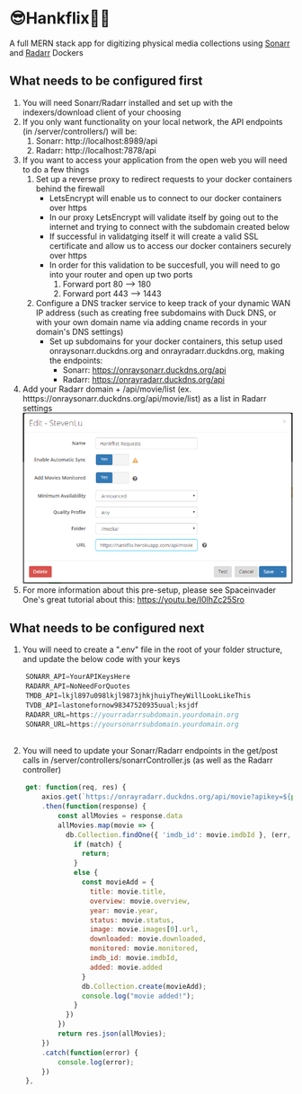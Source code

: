 # 😎Hankflix👨‍🎤
A full MERN stack app for digitizing physical media collections using [Sonarr](https://github.com/Sonarr/Sonarr/wiki/API) and [Radarr](https://github.com/Radarr/Radarr/wiki/API) Dockers

## What needs to be configured first
1. You will need Sonarr/Radarr installed and set up with the indexers/download client of your choosing
1. If you only want functionality on your local network, the API endpoints (in /server/controllers/) will be:
    1. Sonarr: http://localhost:8989/api
    1. Radarr: http://localhost:7878/api
1. If you want to access your application from the open web you will need to do a few things
    1. Set up a reverse proxy to redirect requests to your docker containers behind the firewall
        * LetsEncrypt will enable us to connect to our docker containers over https
        * In our proxy LetsEncrypt will validate itself by going out to the internet and trying to connect with the subdomain created below
        * If successful in validatging itself it will create a valid SSL certificate and allow us to access our docker containers securely over https
        * In order for this validation to be succesfull, you will need to go into your router and open up two ports
            1. Forward port 80 --> 180
            2. Forward port 443 --> 1443
    1. Configure a DNS tracker service to keep track of your dynamic WAN IP address (such as creating free subdomains with Duck DNS, or with your own domain name via adding cname records in your domain's DNS settings)
        * Set up subdomains for your docker containers, this setup used onraysonarr.duckdns.org and onrayradarr.duckdns.org, making the endpoints:
            * Sonarr: https://onraysonarr.duckdns.org/api
            * Radarr: https://onrayradarr.duckdns.org/api
1. Add your Radarr domain + /api/movie/list (ex. htttps://onraysonarr.duckdns.org/api/movie/list) as a list in Radarr settings
    ![Radarr List Setup Image](https://github.com/mcintyrehh/hankflix/blob/master/client/public/images/Capture.PNG)
1. For more information about this pre-setup, please see Spaceinvader One's great tutorial about this: https://youtu.be/I0lhZc25Sro

## What needs to be configured next
1. You will need to create a ".env" file in the root of your folder structure, and update the below code with your keys
```javascript
    SONARR_API=YourAPIKeysHere
    RADARR_API=NoNeedForQuotes
    TMDB_API=lkjl897u098lkjl9873jhkjhuiyTheyWillLookLikeThis
    TVDB_API=lastonefornow98347520935uual;ksjdf
    RADARR_URL=https://yourradarrsubdomain.yourdomain.org
    SONARR_URL=https://yoursonarrsubdomain.yourdomain.org
    
```
2. You will need to update your Sonarr/Radarr endpoints in the get/post calls in /server/controllers/sonarrController.js (as well as the Radarr controller)
```javascript
    get: function(req, res) {
        axios.get(`https://onrayradarr.duckdns.org/api/movie?apikey=${process.env.SONARR_API}`)
        .then(function(response) {
            const allMovies = response.data
            allMovies.map(movie => {
              db.Collection.findOne({ 'imdb_id': movie.imdbId }, (err, match) => {
                if (match) {
                  return;
                }
                else {
                  const movieAdd = {
                    title: movie.title,
                    overview: movie.overview,
                    year: movie.year,
                    status: movie.status,
                    image: movie.images[0].url,
                    downloaded: movie.downloaded,
                    monitored: movie.monitored,
                    imdb_id: movie.imdbId,
                    added: movie.added
                  }
                  db.Collection.create(movieAdd);
                  console.log("movie added!");
                }
              })
            })
            return res.json(allMovies);
        })
        .catch(function(error) {
            console.log(error);
        })
    },
```
